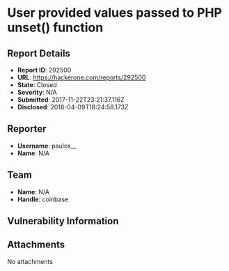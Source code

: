 # User provided values passed to PHP unset() function

## Report Details
- **Report ID**: 292500
- **URL**: https://hackerone.com/reports/292500
- **State**: Closed
- **Severity**: N/A
- **Submitted**: 2017-11-22T23:21:37.116Z
- **Disclosed**: 2018-04-09T18:24:58.173Z

## Reporter
- **Username**: paulos__
- **Name**: N/A

## Team
- **Name**: N/A
- **Handle**: coinbase

## Vulnerability Information


## Attachments
No attachments
